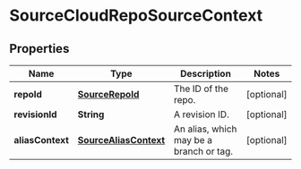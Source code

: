 
# SourceCloudRepoSourceContext

## Properties
Name | Type | Description | Notes
------------ | ------------- | ------------- | -------------
**repoId** | [**SourceRepoId**](SourceRepoId.md) | The ID of the repo. |  [optional]
**revisionId** | **String** | A revision ID. |  [optional]
**aliasContext** | [**SourceAliasContext**](SourceAliasContext.md) | An alias, which may be a branch or tag. |  [optional]



